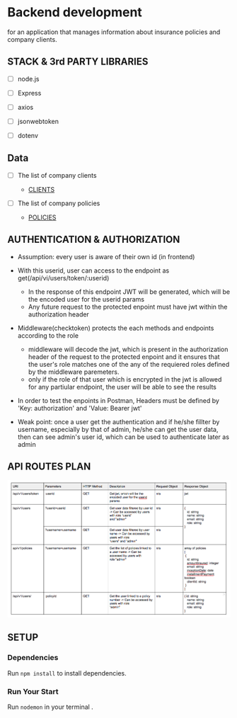 # Backend development
for an application that manages information about insurance policies and company clients.


## STACK & 3rd PARTY LIBRARIES
  - [ ] node.js
  - [ ] Express
  - [ ] axios
  - [ ] jsonwebtoken
  - [ ] dotenv


## Data
  - [ ] The list of company clients
    - [CLIENTS](http://www.mocky.io/v2/5808862710000087232b75ac)

  - [ ] The list of company policies
    - [POLICIES](http://www.mocky.io/v2/580891a4100000e8242b75c5)

## AUTHENTICATION & AUTHORIZATION

  - Assumption: every user is aware of their own id (in frontend)

  - With this userid, user can access to the endpoint as get(/api/vi/users/token/:userid)
    - In the response of this endpoint JWT will be generated, which will be the encoded user for the userid params
    - Any future request to the protected enpoint must have jwt within the authorization header

  - Middleware(checktoken) protects the each methods and endpoints according to the role
    - middleware will decode the jwt, which is present in the authorization header of the request to the protected enpoint and it ensures that the user's role matches one of the any of the requiered roles defined by the middleware paremeters.  
    - only if the role of that user which is encrypted in the jwt is allowed for any partiular endpoint, the user will be able to see the results
    
  - In order to test the enpoints in Postman, Headers must be defined by 'Key: authorization' and 'Value: Bearer jwt'

  - Weak point: once a user get the authentication and if he/she fillter by username, especially by that of admin, he/she can get the user data, then can see admin's user id, which can be used to authenticate later as admin


## API ROUTES PLAN
  
   ![Routes](routes1.png)
   

## SETUP

### Dependencies
Run `npm install` to install dependencies.


### Run Your Start
Run `nodemon` in your terminal .


